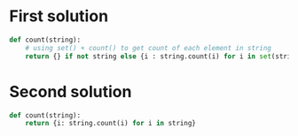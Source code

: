 # First solution

```python
def count(string):
    # using set() + count() to get count of each element in string
    return {} if not string else {i : string.count(i) for i in set(string)}
```

# Second solution

```python
def count(string):
    return {i: string.count(i) for i in string}
```

